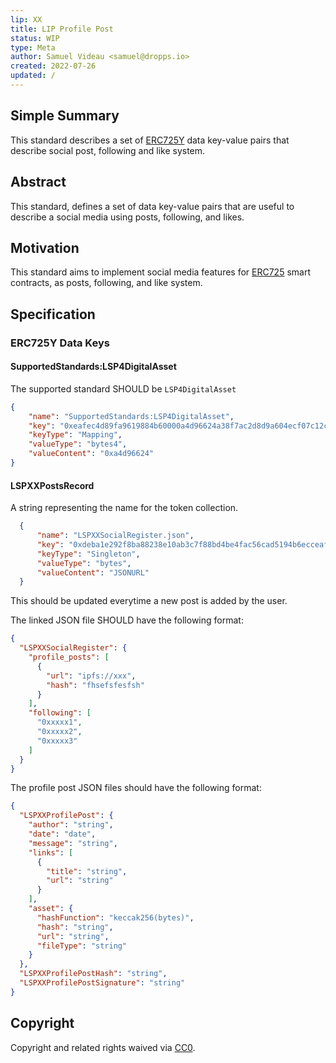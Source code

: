 ```yaml
---
lip: XX
title: LIP Profile Post
status: WIP
type: Meta
author: Samuel Videau <samuel@dropps.io>
created: 2022-07-26
updated: /
---
```


## Simple Summary

This standard describes a set of [ERC725Y](https://github.com/ethereum/EIPs/blob/master/EIPS/eip-725.md) data key-value pairs that describe social post, following and like system.

## Abstract

This standard, defines a set of data key-value pairs that are useful to describe a social media using posts, following, and likes.

## Motivation

This standard aims to implement social media features for [ERC725](https://github.com/ERC725Alliance/ERC725/blob/main/docs/ERC-725.md) smart contracts, as posts, following, and like system.

## Specification

### ERC725Y Data Keys

#### SupportedStandards:LSP4DigitalAsset

The supported standard SHOULD be `LSP4DigitalAsset`

```json
{
    "name": "SupportedStandards:LSP4DigitalAsset",
    "key": "0xeafec4d89fa9619884b60000a4d96624a38f7ac2d8d9a604ecf07c12c77e480c",
    "keyType": "Mapping",
    "valueType": "bytes4",
    "valueContent": "0xa4d96624"
}
```

#### LSPXXPostsRecord

A string representing the name for the token collection.

```json
  {
      "name": "LSPXXSocialRegister.json",
      "key": "0xdeba1e292f8ba88238e10ab3c7f88bd4be4fac56cad5194b6ecceaf653468af1",
      "keyType": "Singleton",
      "valueType": "bytes",
      "valueContent": "JSONURL"
  }
```

This should be updated everytime a new post is added by the user.

The linked JSON file SHOULD have the following format:

```json
{
  "LSPXXSocialRegister": {
    "profile_posts": [
      {
        "url": "ipfs://xxx",
        "hash": "fhsefsfesfsh"
      }
    ],
    "following": [
      "0xxxxx1",
      "0xxxxx2",
      "0xxxxx3"
    ]
  }
}
```

The profile post JSON files should have the following format:

```json
{
  "LSPXXProfilePost": {
    "author": "string",
    "date": "date",
    "message": "string",
    "links": [
      {
        "title": "string", 
        "url": "string" 
      }
    ],
    "asset": {
      "hashFunction": "keccak256(bytes)",
      "hash": "string",
      "url": "string",
      "fileType": "string"
    }
  },
  "LSPXXProfilePostHash": "string",
  "LSPXXProfilePostSignature": "string"
}
```

## Copyright

Copyright and related rights waived via [CC0](https://creativecommons.org/publicdomain/zero/1.0/).
